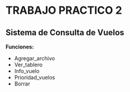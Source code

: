 # TRABAJO PRACTICO 2

## Sistema de Consulta de Vuelos

**Funciones:**
- Agregar_archivo
- Ver_tablero
- Info_vuelo
- Prioridad_vuelos
- Borrar